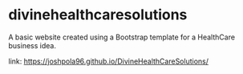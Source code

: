 # divinehealthcaresolutions
A basic website created using a Bootstrap template for a HealthCare business idea.

link: https://joshpola96.github.io/DivineHealthCareSolutions/
